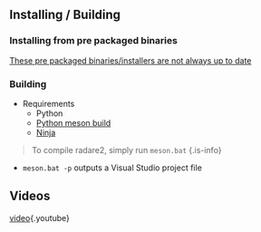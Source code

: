 <!-- TITLE: Windows reversing-->

## Installing / Building
### Installing from pre packaged binaries
[These pre packaged binaries/installers are not always up to date](http://radare.mikelloc.com/get/)
### Building
- Requirements
	- Python
	- [Python meson build](https://github.com/mesonbuild/meson)
	- [Ninja](https://ninja-build.org/)

> To compile radare2, simply run `meson.bat` {.is-info}
- `meson.bat -p` outputs a Visual Studio project file

## Videos
[video](https://www.youtube.com/watch?v=2gcqLDGnKMc){.youtube}